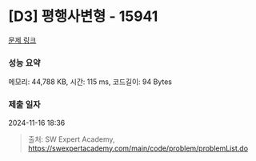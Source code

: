# [D3] 평행사변형 - 15941 

[문제 링크](https://swexpertacademy.com/main/code/problem/problemDetail.do?contestProbId=AYVgOZEKOpcDFAQK) 

### 성능 요약

메모리: 44,788 KB, 시간: 115 ms, 코드길이: 94 Bytes

### 제출 일자

2024-11-16 18:36



> 출처: SW Expert Academy, https://swexpertacademy.com/main/code/problem/problemList.do